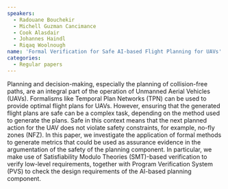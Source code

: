 ```yaml
---
speakers:
  - Radouane Bouchekir
  - Michell Guzman Cancimance
  - Cook Alasdair
  - Johannes Haindl
  - Riqaq Woolnough
name: 'Formal Verification for Safe AI-based Flight Planning for UAVs'
categories:
  - Regular papers
---
```



Planning and decision-making, especially the planning of collision-free paths, are an integral part of the operation of Unmanned Aerial Vehicles (UAVs). Formalisms like Temporal Plan Networks (TPN) can be used to provide optimal flight plans for UAVs. However, ensuring that the generated flight plans are safe can be a complex task, depending on the method used to generate the plans. Safe in this context means that
the next planned action for the UAV does not violate safety constraints, for example, no-fly zones (NFZ). In this paper, we investigate the application of formal methods to generate metrics that could be used as assurance evidence in the argumentation of the safety of the planning component. In particular, we make use of Satisfiability Modulo Theories (SMT)-based verification to verify low-level requirements, together with Program Verification System (PVS) to check the design requirements of the AI-based planning component.
